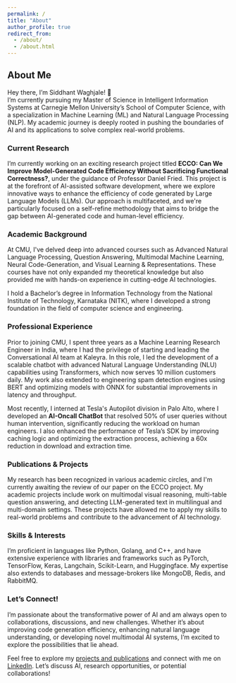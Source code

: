 ```yaml
---
permalink: /
title: "About"
author_profile: true
redirect_from: 
  - /about/
  - /about.html
---
```


## About Me

Hey there, I’m Siddhant Waghjale! 👋  
I’m currently pursuing my Master of Science in Intelligent Information Systems at Carnegie Mellon University’s School of Computer Science, with a specialization in Machine Learning (ML) and Natural Language Processing (NLP). My academic journey is deeply rooted in pushing the boundaries of AI and its applications to solve complex real-world problems.

### Current Research
I’m currently working on an exciting research project titled **ECCO: Can We Improve Model-Generated Code Efficiency Without Sacrificing Functional Correctness?**, under the guidance of Professor Daniel Fried. This project is at the forefront of AI-assisted software development, where we explore innovative ways to enhance the efficiency of code generated by Large Language Models (LLMs). Our approach is multifaceted, and we're particularly focused on a self-refine methodology that aims to bridge the gap between AI-generated code and human-level efficiency.

### Academic Background
At CMU, I've delved deep into advanced courses such as Advanced Natural Language Processing, Question Answering, Multimodal Machine Learning, Neural Code-Generation, and Visual Learning & Representations. These courses have not only expanded my theoretical knowledge but also provided me with hands-on experience in cutting-edge AI technologies.

I hold a Bachelor’s degree in Information Technology from the National Institute of Technology, Karnataka (NITK), where I developed a strong foundation in the field of computer science and engineering.

### Professional Experience
Prior to joining CMU, I spent three years as a Machine Learning Research Engineer in India, where I had the privilege of starting and leading the Conversational AI team at Kaleyra. In this role, I led the development of a scalable chatbot with advanced Natural Language Understanding (NLU) capabilities using Transformers, which now serves 10 million customers daily. My work also extended to engineering spam detection engines using BERT and optimizing models with ONNX for substantial improvements in latency and throughput.

Most recently, I interned at Tesla's Autopilot division in Palo Alto, where I developed an **AI-Oncall ChatBot** that resolved 50% of user queries without human intervention, significantly reducing the workload on human engineers. I also enhanced the performance of Tesla’s SDK by improving caching logic and optimizing the extraction process, achieving a 60x reduction in download and extraction time.

### Publications & Projects
My research has been recognized in various academic circles, and I'm currently awaiting the review of our paper on the ECCO project. My academic projects include work on multimodal visual reasoning, multi-table question answering, and detecting LLM-generated text in multilingual and multi-domain settings. These projects have allowed me to apply my skills to real-world problems and contribute to the advancement of AI technology.

### Skills & Interests
I’m proficient in languages like Python, Golang, and C++, and have extensive experience with libraries and frameworks such as PyTorch, TensorFlow, Keras, Langchain, Scikit-Learn, and Huggingface. My expertise also extends to databases and message-brokers like MongoDB, Redis, and RabbitMQ.

### Let’s Connect!
I’m passionate about the transformative power of AI and am always open to collaborations, discussions, and new challenges. Whether it’s about improving code generation efficiency, enhancing natural language understanding, or developing novel multimodal AI systems, I’m excited to explore the possibilities that lie ahead.

Feel free to explore my [projects and publications](https://arxiv.org/abs/2407.14044) and connect with me on [LinkedIn](https://www.linkedin.com/in/siddhant-waghjale/). Let’s discuss AI, research opportunities, or potential collaborations!

